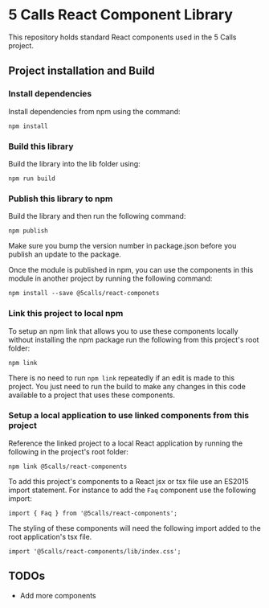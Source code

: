 # 5 Calls React Component Library

This repository holds standard React components used in the 5 Calls project.

## Project installation and Build

### Install dependencies
Install dependencies from npm using the command:
```
npm install
```

### Build this library
Build the library into the lib folder using:
```
npm run build
```

### Publish this library to npm
Build the library  and then run the following command:
```
npm publish
```
Make sure you bump the version number in package.json before you publish an update to the package.

Once the module is published in npm, you can use the components in this module in another project by running the following command:
```
npm install --save @5calls/react-componets
```


### Link this project to local npm
To setup an npm link that allows you to use these components locally without installing the npm package run the following from this project's root folder:
```
npm link
```

There is no need to run `npm link` repeatedly if an edit is made to this project. You just need to run the build to make any changes in this code available to a project that uses these components.

### Setup a local application to use linked components from this project

Reference the linked project to a local React application by running the following in the project's root folder:
```
npm link @5calls/react-components
```

To add this project's components to a React jsx or tsx file use an ES2015 import statement. For instance to add the `Faq` component use the following import:
```
import { Faq } from '@5calls/react-components';
```
The styling of these components will need the following import added to the root application's tsx file.
```
import '@5calls/react-components/lib/index.css';

```

## TODOs
- Add more components